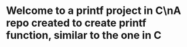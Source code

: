 # Welcome to a printf  project in C\nA repo created to create printf function, similar to the one in C 
